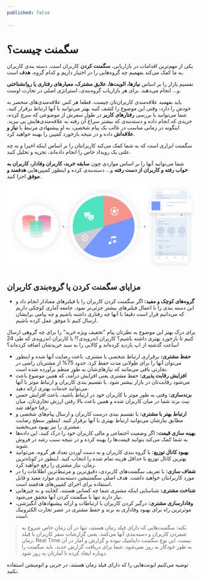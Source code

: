```yaml
---
published: false

---
```

# سگمنت چیست؟

یکی از مهم‌ترین اقدامات در بازاریابی، **سگمنت کردن** کاربران است. دسته بندی کاربران به ما کمک می‌کند بفهمیم چه گروه‌هایی را در اختیار داریم و کدام گروه، **هدف‌** است.

تقسیم بازار را بر اساس **نیازها، الویت‌ها، علایق مشترک، معیارهای رفتاری یا روانشناختی** و... انجام می‌دهند. برای هر بازاریاب گروه‌بندی، استراتژی اصلی در تجارت اوست.

باید بفهمید علاقه‌مندی کاربران‌تان چیست. قطعا هر کس علاقه‌مندی‌های منحصر به خودش را دارد، وقتی این موضوع را کشف کنید بهتر می‌توانید با آنها ارتباط برقرار کنید. شما می‌توانید با بررسی **رفتارهای کاربر** در طول سفرش از موضوعی که سرچ کرده، خریدی که انجام داده و دسته‌بندی که بیشتر سراغ آن رفته به علاقه‌مندی‌هایش پی ببرید. اینگونه در زمانی مناسب در غالب یک پیام شخصی، به او پیشنهادی مرتبط با **نیاز و علاقه‌اش**  داده و در نتیجه بازخورد کمپین را بهینه خواهید کرد.

سگمنت ابزاری است که به شما کمک می‌کند کاربرانتان را بر اساس اینکه اخیرا و به چه علتی یک رویداد خاص را انجام داده‌اند، تجزیه و تحلیل کنید.

شما می‌توانید آنها را بر اساس مواردی چون **سابقه خرید، کاربران وفادار، کاربران به خواب رفته و کاربران از دست رفته** و... دسته‌بندی کرده و اینطور کمپین‌هایی **هدفمند و موفق** اجرا کنید.

![](/uploads/psychographic-segmentation.png)

## مزایای سگمنت کردن یا گروه‌بندی کاربران

* **گروه‌های کوچک و مفید:** اگر سگمنت کردن کاربران را با فیلترهای معنادار انجام داد و این دسته بندی را با اعمال فیلترهای بیشتر جزئی‌تر نمود، جامعه آماری کوچکی داریم که می‌دانیم قرار است دقیقا با آنها چه رفتاری داشته باشیم و چه پیامی برایشان ارسال کنیم تا موفق عمل کرده باشیم.

برای درک بهتر این موضوع به نظرتان پیام "تخفیف ویژه خرید" را برای چه گروهی ارسال کنیم تا بازخورد بهتری داشته باشیم؟ کاربران اندرویدی؟! یا کاربران اندرویدی که طی 24 ساعت گذشته از اپ بازدید کرده‌اند و کالایی را به سبد خریدشان اضافه کرده‌اند؟!

* **حفظ مشتری:** برقراری ارتباط شخصی با مشتری، باعث رضایت آنها شده و اینطور می‌توان آنها را برای طولانی مدت حفظ کرد. حدود 75% از مشتریان راضی در تجارتی باقی می‌مانند که نیازهای‌شان به طور منظم برآورده شده است.
* **افزایش رقابت پذیری:** حفظ مشتری یعنی افزایش درآمد، که همین موضوع باعث می‌شود رقابت‌تان در بازار بیشتر شود. با تقسیم بندی کاربران و ارتباط موثر با آنها می‌توانید خدمات بهتری ارائه دهید.
* **برندسازی:** وقتی به طور موثر با کاربران خود در ارتباط باشید، باعث افزایش حسن نیت برند شما در میان کاربران شده و همین باعث بالا رفتن ارزش تجاری‌تان، میان رقبا خواهد شد.
* **ارتباط بهتر با مشتری:** با تقسیم بندی درست کاربران و ارسال پیام‌های شخصی و مطابق نیازشان می‌توانید ارتباط بهتری با آنها برقرار کنید. اینطور سطح رضایت مشتری را نیز بهبود می‌بخشید.
* **بهینه سازی قیمت:** اگر وضعیت اجتماعی و مالی کاربران خود را درک کنید، این داده‌ها به شما کمک می‌کند بتوانید قیمت‌ها را بهینه کرده و در نتیجه سبب رشد در فروش شوید.
* **بهبود کانال توزیع:** با گروه بندی کاربران و به دست آوردن تعداد هر گروه، می‌توانید بهترین کانال توزیع با حداقل هزینه تمام شده را انتخاب کنید. اینطور در کوتاه‌ترین زمان، نیاز مشتری را رفع خواهید کرد.
* **شفاف سازی:** با تعریف سگمنت‌های کاربردی، دقیق‌ترین و مرتبط‌ترین اطلاعات را در مورد کاربرانتان خواهید داشت. هدف اصلی سگمنتیشن دسته‌بندی موارد مفید و قابل استفاده برای اجرای کمپین‌های هدفمند است.
* **شناخت مشتری:** شناسایی اینکه مشتری شما چه کسانی هستند، کجایند و به چیزهایی نیاز دارند تنها با سگمنت کردن آنها محقق می‌شود.
* **وفادارسازی مشتری:** درگیر کردن کاربران با ارتباطات و ارائه پیشنهادهای انگیزشی، موثرترین راه برای بهبود وفاداری به برند و حفظ مشتری در عصر تجارت الکترونیک است.

> نکته: سگمنت‌هایی که دارای فیلد زمان هستند، تنها در آن زمانِ خاص شروع به شمردن کاربران و دسته‌بندی آنها می‌کنند. یعنی گزارشات سفر کاربران با فیلد زمان، Real Time نیست. این نوع سگمنت داینامیک نبوده و گزارش و آمار در آن به طور خودکار به روز نمی‌شود. شما برای دریافت گزارش جدید، باید سگمنت را دوباره ایجاد کرده تا آمارتان به روز شود.

توصیه می‌کنیم ایونت‌هایی را که دارای فیلد زمان هستند، در جرنی و اتومیشن استفاده نکنید.